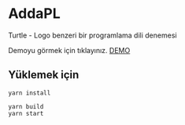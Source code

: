 # AddaPL
Turtle - Logo benzeri bir programlama dili denemesi


Demoyu görmek için tıklayınız.  [DEMO](https://osese.github.io/AddaPL/)

## Yüklemek için 

`yarn install`

`yarn build`  
`yarn start`

